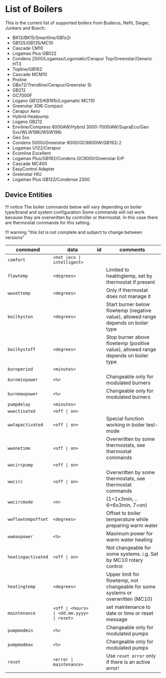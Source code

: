 # List of Boilers

This is the current list of supported boilers from Buderus, Nefit, Sieger, Junkers and Bosch:

- BK13/BK15/Smartline/GB1x2i
- GB125/GB135/MC10
- Cascade CM10
- Logamax Plus GB022
- Condens 2500/Logamax/Logomatic/Cerapur Top/Greenstar/Generic HT3
- Topline/GB162
- Cascade MCM10
- Proline
- GBx72/Trendline/Cerapur/Greenstar Si
- GB212
- GC7000F
- Logano GB125/KB195i/Logamatic MC110
- Greenstar 30Ri Compact
- Cerapur Aero
- Hybrid Heatpump
- Logano GB212
- Enviline/Compress 6000AW/Hybrid 3000-7000iAW/SupraEco/Geo 5xx/WLW196i/WSW196i
- Geo 5xx
- Condens 5000i/Greenstar 8000/GC9800IW/GB192i.2
- Logamax U122/Cerapur
- Ecomline Excellent
- Logamax Plus/GB192/Condens GC9000/Greenstar ErP
- Cascade MC400
- EasyControl Adapter
- Greenstar HIU
- Logamax Plus GB122/Condense 2300

## Device Entities

<!-- prettier-ignore -->
!!! notice
    The boiler commands below will vary depending on boiler type/brand and system configuration Some commands will not work because they are overwritten by controller or thermostat. In this case there are thermostat commands for this setting.

<!-- prettier-ignore -->
!!! warning "this list is not complete and subject to change between versions"

<!-- prettier-ignore -->
| command | data | id  | comments |
| - | - | - | - |
| `comfort` | `<hot \|eco \| intelligent>` | | |
| `flowtemp` | `<degrees>` | | Limited to heatingtemp, set by thermostat if present |
| `wwsettemp` | `<degrees>` | | Only if thermostat does not manage it |
| `boilhyston` | `<degrees>` | | Start burner below flowtemp (negative value), allowed range depends on boiler type |
| `boilhystoff` | `<degrees>` | | Stop burner above flowtemp (positive value), allowed range depends on boiler type |
| `burnperiod` | `<minutes>` | | |
| `burnminpower` | `<%>` | | Changeable only for modulated burners |
| `burnmaxpower` | `<%>` | | Changeable only for modulated burners |
| `pumpdelay` | `<minutes>` | | |
| `wwactivated` | `<off \| on>` | | |
| `wwtapactivated` | `<off \| on>` | | Special function working in boiler test-mode |
| `wwonetime` | `<off \| on>` | | Overwritten by some thermostats, see thermostat commands |
| `wwcircpump` | `<off \| on>` | | |
| `wwcirc` | `<off \| on>` | | Overwritten by some thermostats, see thermostat commands |
| `wwcircmode` | `<n>` | | (1=1x3min, .. 6=6x3min, 7=on) |
| `wwflowtempoffset` | `<degrees>` | | Offset to boiler temperature while preparing warm water |
| `wwmaxpower` | `<%>` | | Maximum power for warm water heating |
| `heatingactivated` | `<off \| on>` | | Not changeable for some systems. i.g. Set by MC10 rotary control |
| `heatingtemp` | `<degrees>` | | Upper limit for flowtemp, not changeable for some systems or overwritten (MC10) |
| `maintenance` | `<off \| <hours> \| <dd.mm.yyyy> \| reset>` | | set maintenance to date or time or reset message |
| `pumpmodmin` | `<%>` | | Changeable only for modulated pumps |
| `pumpmodmax` | `<%>` | | Changeable only for modulated pumps |
| `reset` | `<error \| maintenance>` | | Use `reset error` only if there is an active error! |
